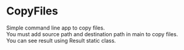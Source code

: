 # CopyFiles
Simple command line app to copy files.</br>
You must add source path and destination path in main to copy files.</br>
You can see result using Result static class.

